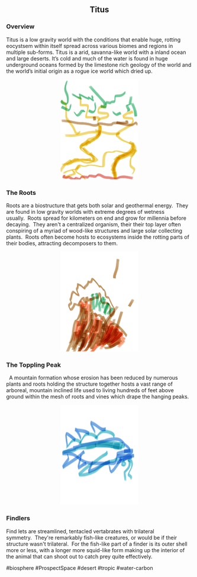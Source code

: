 <h2 align="center">Titus
</h2>

### Overview

Titus is a low gravity world with the conditions that enable huge, rotting eocystsem within itself spread across various biomes and regions in multiple sub-forms.  Titus is a arid, savanna-like world with a inland ocean and large deserts.  It’s cold and much of the water is found in huge underground oceans formed by the limestone rich geology of the world and the world’s initial origin as a rogue ice world which dried up.

<p align="center">
<img src="https://github.com/Insculpo/Sandbox_Galaxy/blob/Galactic/Stellar_Abyss_Setting_Bible/Photo_Directory/Roots.png" width="210" height="270">
</p>

### The Roots

Roots are a biostructure that gets both solar and geothermal energy.  They are found in low gravity worlds with extreme degrees of wetness usually.  Roots spread for kilometers on end and grow for millennia before decaying.  They aren't a centralized organism, their their top layer often conspiring of a myriad of wood-like structures and large solar collecting plants.  Roots often become hosts to ecosystems inside the rotting parts of their bodies, attracting decomposers to them.

<p align="center">
<img src="https://github.com/Insculpo/Sandbox_Galaxy/blob/Galactic/Stellar_Abyss_Setting_Bible/Photo_Directory/Toppling_Peak.png" width="210" height="270">
</p>

### The Toppling Peak
 
A mountain formation whose erosion has been reduced by numerous plants and roots holding the structure together hosts a vast range of arboreal, mountain inclined life used to living hundreds of feet above ground within the mesh of roots and vines which drape the hanging peaks.  

<p align="center">
<img src="https://github.com/Insculpo/Sandbox_Galaxy/blob/Galactic/Stellar_Abyss_Setting_Bible/Photo_Directory/Findler.png" width="210" height="270">
</p>

### Findlers

Find lets are streamlined, tentacled vertabrates with trilateral symmetry.  They're remarkably fish-like creatures, or would be if their structure wasn't trilateral.  For the fish-like part of a finder is its outer shell more or less, with a longer more squid-like form making up the interior of the animal that can shoot out to catch prey quite effectively.

#biosphere 
#ProspectSpace 
#desert 
#tropic 
#water-carbon 